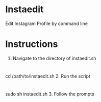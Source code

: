 # Instaedit
Edit Instagram Profile by command line
# Instructions
1. Navigate to the directory of instaedit.sh
#
cd /path/to/instaedit.sh
2. Run the script
#
sudo sh instaedit.sh
3. Follow the prompts
